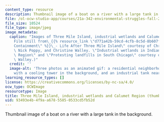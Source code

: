 ```yaml
---
content_type: resource
description: Thumbnail image of a boat on a river with a large tank in the background.
file: /ol-ocw-studio-app/courses/21a-342-environmental-struggles-fall-2004/93493e4b4f9aa67855850533cd5fb52d_21a-342f04-th.jpg
file_size: 10524
file_type: image/jpeg
image_metadata:
  caption: "Images of Three Mile Island, industrial wetlands and Calumet Region. (\"\
    Film still from\_{{% resource_link \"d771a42b-59cd-4cfb-8c5d-8b607f9030d6\" \"\
    Containment\" %}}\_- Life After Three Mile Island\" courtesy of Chris Boebel,\
    \ Nick Poppy, and Christine Walley. \"Industrial wetlands in Indiana's Calumet\
    \ Region\" and \"Protesting landfills in South Chicago\" courtesy of Christine\
    \ Walley.)"
  credit: ''
  image-alt: 'Three photos as an animated gif: a residential neighborhood, a house
    with a cooling tower in the background, and an industrial tank near a river.'
learning_resource_types: []
license: https://creativecommons.org/licenses/by-nc-sa/4.0/
ocw_type: OCWImage
resourcetype: Image
title: Three Mile Island, industrial wetlands and Calumet Region (thumbnail)
uid: 93493e4b-4f9a-a678-5585-0533cd5fb52d
---
```

Thumbnail image of a boat on a river with a large tank in the background.